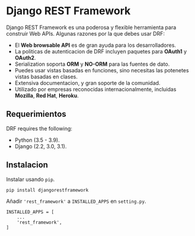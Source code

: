 # Django REST Framework

Django REST Framework es una poderosa y flexible herramienta para construir Web APIs.
Algunas razones por la que debes usar DRF:
* El **Web browsable API** es de gran ayuda para los desarrolladores.
* La politicas de autenticacion de DRF incluyen paquetes para **OAuth1** y **OAuth2**.
* Serialization soporta **ORM** y **NO-ORM** para las fuentes de dato.
* Puedes usar vistas basadas en funciones, sino necesitas las potenetes vistas basadas en clases.
* Extensiva documentacion, y gran soporte de la comunidad.
* Utilizado por empresas reconocidas internacionalmente, incluidas **Mozilla**, **Red Hat**, **Heroku**.

## Requerimientos

DRF requires the following:
* Python (3.5 - 3.9).
* Django (2.2, 3.0, 3.1).

## Instalacion

Instalar usando `pip`.
```
pip install djangorestframework
```
Añadir `'rest_framework'` a `INSTALLED_APPS` en `setting.py`.
```
INSTALLED_APPS = [
    ...
    'rest_framework',
]
```

